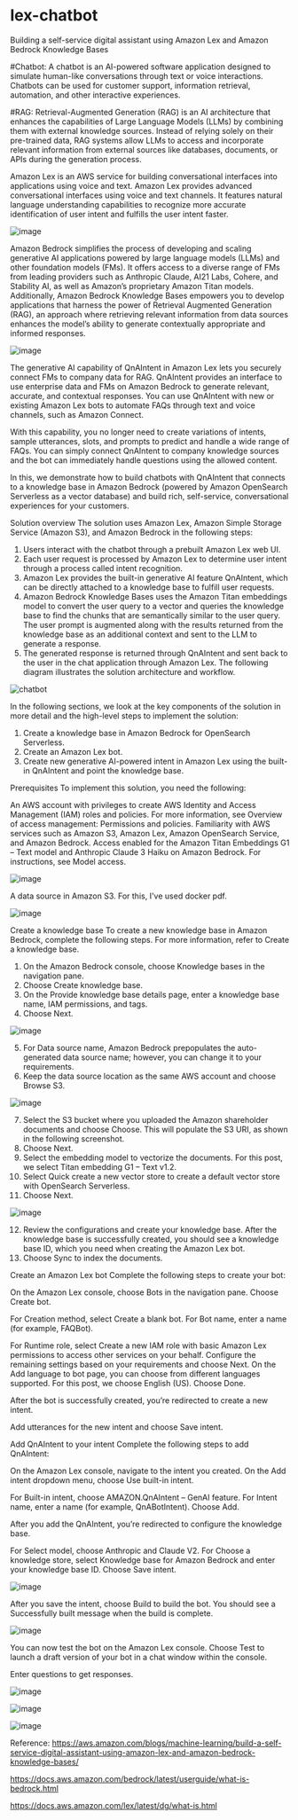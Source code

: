 # lex-chatbot
Building a self-service digital assistant using Amazon Lex and Amazon Bedrock Knowledge Bases

#Chatbot: A chatbot is an AI-powered software application designed to simulate human-like conversations through text or voice interactions. Chatbots can be used for customer support, information retrieval, automation, and other interactive experiences.

#RAG: Retrieval-Augmented Generation (RAG) is an AI architecture that enhances the capabilities of Large Language Models (LLMs) by combining them with external knowledge sources.
Instead of relying solely on their pre-trained data, RAG systems allow LLMs to access and incorporate relevant information from external sources like databases, documents, or APIs during the generation process.

Amazon Lex is an AWS service for building conversational interfaces into applications using voice and text. Amazon Lex provides advanced conversational interfaces using voice and text channels. It features natural language understanding capabilities to recognize more accurate identification of user intent and fulfills the user intent faster. 

![image](https://github.com/user-attachments/assets/04ea7edd-cbd8-421f-9881-9a5c955bc67d)

Amazon Bedrock simplifies the process of developing and scaling generative AI applications powered by large language models (LLMs) and other foundation models (FMs). It offers access to a diverse range of FMs from leading providers such as Anthropic Claude, AI21 Labs, Cohere, and Stability AI, as well as Amazon’s proprietary Amazon Titan models. Additionally, Amazon Bedrock Knowledge Bases empowers you to develop applications that harness the power of Retrieval Augmented Generation (RAG), an approach where retrieving relevant information from data sources enhances the model’s ability to generate contextually appropriate and informed responses.

![image](https://github.com/user-attachments/assets/6489864c-a1e3-40f3-92e8-14517c8a268e)


The generative AI capability of QnAIntent in Amazon Lex lets you securely connect FMs to company data for RAG. QnAIntent provides an interface to use enterprise data and FMs on Amazon Bedrock to generate relevant, accurate, and contextual responses. You can use QnAIntent with new or existing Amazon Lex bots to automate FAQs through text and voice channels, such as Amazon Connect.

With this capability, you no longer need to create variations of intents, sample utterances, slots, and prompts to predict and handle a wide range of FAQs. You can simply connect QnAIntent to company knowledge sources and the bot can immediately handle questions using the allowed content.

In this, we demonstrate how to build chatbots with QnAIntent that connects to a knowledge base in Amazon Bedrock (powered by Amazon OpenSearch Serverless as a vector database) and build rich, self-service, conversational experiences for your customers.

Solution overview
The solution uses Amazon Lex, Amazon Simple Storage Service (Amazon S3), and Amazon Bedrock in the following steps:

1. Users interact with the chatbot through a prebuilt Amazon Lex web UI.
2. Each user request is processed by Amazon Lex to determine user intent through a process called intent recognition.
3. Amazon Lex provides the built-in generative AI feature QnAIntent, which can be directly attached to a knowledge base to fulfill user requests.
4. Amazon Bedrock Knowledge Bases uses the Amazon Titan embeddings model to convert the user query to a vector and queries the knowledge base to find the chunks that are semantically similar to the user query. The user prompt is augmented along with the results returned from the knowledge base as an additional context and sent to the LLM to generate a response.
5. The generated response is returned through QnAIntent and sent back to the user in the chat application through Amazon Lex.
The following diagram illustrates the solution architecture and workflow.

![chatbot](https://github.com/user-attachments/assets/2ecf5122-cd1e-4b29-bec9-e4d38afd4c1b)

In the following sections, we look at the key components of the solution in more detail and the high-level steps to implement the solution:

1. Create a knowledge base in Amazon Bedrock for OpenSearch Serverless.
2. Create an Amazon Lex bot.
3. Create new generative AI-powered intent in Amazon Lex using the built-in QnAIntent and point the knowledge base.

Prerequisites
To implement this solution, you need the following:

An AWS account with privileges to create AWS Identity and Access Management (IAM) roles and policies. For more information, see Overview of access management: Permissions and policies.
Familiarity with AWS services such as Amazon S3, Amazon Lex, Amazon OpenSearch Service, and Amazon Bedrock.
Access enabled for the Amazon Titan Embeddings G1 – Text model and Anthropic Claude 3 Haiku on Amazon Bedrock. For instructions, see Model access.

![image](https://github.com/user-attachments/assets/92811e7d-f5e5-47b0-9d7b-370b12e38714)

A data source in Amazon S3. For this, I've used docker pdf.

![image](https://github.com/user-attachments/assets/454e1c27-c33d-4ace-b1da-a76678986ff2)

Create a knowledge base
To create a new knowledge base in Amazon Bedrock, complete the following steps. For more information, refer to Create a knowledge base.

1. On the Amazon Bedrock console, choose Knowledge bases in the navigation pane.
2. Choose Create knowledge base.
3. On the Provide knowledge base details page, enter a knowledge base name, IAM permissions, and tags.
4. Choose Next.

![image](https://github.com/user-attachments/assets/4f597760-236a-4495-a446-f39975a1ea90)

5. For Data source name, Amazon Bedrock prepopulates the auto-generated data source name; however, you can change it to your requirements.
6. Keep the data source location as the same AWS account and choose Browse S3.

![image](https://github.com/user-attachments/assets/16e73bea-8815-4640-85de-bd43a6b1aff2)

7. Select the S3 bucket where you uploaded the Amazon shareholder documents and choose Choose. This will populate the S3 URI, as shown in the following screenshot.
8. Choose Next.
9. Select the embedding model to vectorize the documents. For this post, we select Titan embedding G1 – Text v1.2.
10. Select Quick create a new vector store to create a default vector store with OpenSearch Serverless.
11. Choose Next.

![image](https://github.com/user-attachments/assets/6e99de1e-0e06-4edf-a60a-9fec5b8ece12)

12. Review the configurations and create your knowledge base. After the knowledge base is successfully created, you should see a knowledge base ID, which you need when creating the Amazon Lex bot.
13. Choose Sync to index the documents.

Create an Amazon Lex bot
Complete the following steps to create your bot:

On the Amazon Lex console, choose Bots in the navigation pane.
Choose Create bot.

For Creation method, select Create a blank bot.
For Bot name, enter a name (for example, FAQBot).

For Runtime role, select Create a new IAM role with basic Amazon Lex permissions to access other services on your behalf.
Configure the remaining settings based on your requirements and choose Next.
On the Add language to bot page, you can choose from different languages supported.
For this post, we choose English (US).
Choose Done.

After the bot is successfully created, you’re redirected to create a new intent.

Add utterances for the new intent and choose Save intent.

Add QnAIntent to your intent
Complete the following steps to add QnAIntent:

On the Amazon Lex console, navigate to the intent you created.
On the Add intent dropdown menu, choose Use built-in intent.

For Built-in intent, choose AMAZON.QnAIntent – GenAI feature.
For Intent name, enter a name (for example, QnABotIntent).
Choose Add.

After you add the QnAIntent, you’re redirected to configure the knowledge base.

For Select model, choose Anthropic and Claude V2.
For Choose a knowledge store, select Knowledge base for Amazon Bedrock and enter your knowledge base ID.
Choose Save intent.

![image](https://github.com/user-attachments/assets/14199655-c7bd-4816-b4f4-00f40bc6a861)

After you save the intent, choose Build to build the bot.
You should see a Successfully built message when the build is complete.

![image](https://github.com/user-attachments/assets/b5082b97-4508-4315-bb26-497c445fb1d2)

You can now test the bot on the Amazon Lex console.
Choose Test to launch a draft version of your bot in a chat window within the console.

Enter questions to get responses.

![image](https://github.com/user-attachments/assets/b3584da5-0449-44bb-acca-7d1bf9349265)

![image](https://github.com/user-attachments/assets/cfcd151f-ab48-42d9-ae87-afb6ecb29859)

![image](https://github.com/user-attachments/assets/a8d53331-fff7-420b-bb2d-e6b05c3265de)

Reference: https://aws.amazon.com/blogs/machine-learning/build-a-self-service-digital-assistant-using-amazon-lex-and-amazon-bedrock-knowledge-bases/

https://docs.aws.amazon.com/bedrock/latest/userguide/what-is-bedrock.html

https://docs.aws.amazon.com/lex/latest/dg/what-is.html


